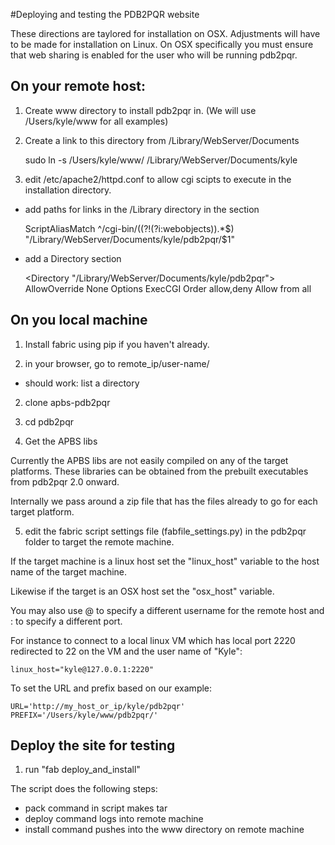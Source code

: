 #Deploying and testing the PDB2PQR website

These directions are taylored for installation on OSX. Adjustments will have to be made for installation on Linux. On OSX specifically you must ensure that web sharing is enabled for the user who will be running pdb2pqr.

## On your remote host:

1. Create www directory to install pdb2pqr in. (We will use /Users/kyle/www for all examples)

2. Create a link to this directory from /Library/WebServer/Documents

    sudo ln -s /Users/kyle/www/ /Library/WebServer/Documents/kyle


2. edit /etc/apache2/httpd.conf to allow cgi scipts to execute in the installation directory.

  * add paths for links in the /Library directory in the <IfModule alias_module> section

    ScriptAliasMatch ^/cgi-bin/((?!(?i:webobjects)).*$) "/Library/WebServer/Documents/kyle/pdb2pqr/$1"

  * add a Directory section

    <Directory "/Library/WebServer/Documents/kyle/pdb2pqr">
      AllowOverride None
      Options ExecCGI
      Order allow,deny
      Allow from all
    </Directory>

## On you local machine

1. Install fabric using pip if you haven't already.

1. in your browser, go to remote_ip/user-name/
  * should work: list a directory

2. clone apbs-pdb2pqr

3. cd pdb2pqr

4. Get the APBS libs

Currently the APBS libs are not easily compiled on any of the target platforms. These libraries can be obtained from the prebuilt executables from pdb2pqr 2.0 onward.

Internally we pass around a zip file that has the files already to go for each target platform.

5. edit the fabric script settings file (fabfile_settings.py) in the pdb2pqr folder to target the remote machine.

If the target machine is a linux host set the "linux_host" variable to the host name of the target machine.

Likewise if the target is an OSX host set the "osx_host" variable.

You may also use @ to specify a different username for the remote host and : to specify a different port.

For instance to connect to a local linux VM which has local port 2220 redirected to 22 on the VM and the user name of "Kyle":

    linux_host="kyle@127.0.0.1:2220"

To set the URL and prefix based on our example:

    URL='http://my_host_or_ip/kyle/pdb2pqr'
	PREFIX='/Users/kyle/www/pdb2pqr/'

## Deploy the site for testing

1. run "fab deploy_and_install"

The script does the following steps:
  * pack command in script makes tar
  * deploy command logs into remote machine
  * install command pushes into the www directory on remote machine


